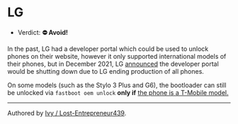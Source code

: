 # LG

- Verdict: **⛔ Avoid!**

In the past, LG had a developer portal which could be used to unlock phones on their website, however it only supported international models of their phones, but in December 2021, LG [announced](https://www.reddit.com/r/LineageOS/comments/r961u3/termination_of_lg_mobile_developer_website/) the developer portal would be shutting down due to LG ending production of all phones. 

On some models (such as the Stylo 3 Plus and G6), the bootloader can still be unlocked via `fastboot oem unlock` **only if** [the phone is a T-Mobile model.](https://xdaforums.com/t/unlock-bootloader-tmo.3578099/)

***
Authored by [Ivy / Lost-Entrepreneur439](https://github.com/Lost-Entrepreneur439).<br/>